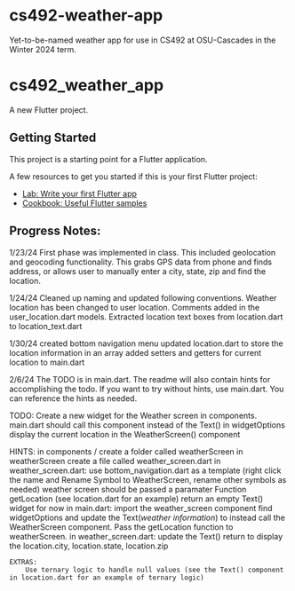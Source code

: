 # cs492-weather-app

Yet-to-be-named weather app for use in CS492 at OSU-Cascades in the Winter 2024 term.

# cs492_weather_app

A new Flutter project.

## Getting Started

This project is a starting point for a Flutter application.

A few resources to get you started if this is your first Flutter project:

- [Lab: Write your first Flutter app](https://docs.flutter.dev/get-started/codelab)
- [Cookbook: Useful Flutter samples](https://docs.flutter.dev/cookbook)

## Progress Notes:

1/23/24
First phase was implemented in class.
This included geolocation and geocoding functionality.
This grabs GPS data from phone and finds address, or allows user to manually enter a city, state, zip and find the location.

1/24/24
Cleaned up naming and updated following conventions.
Weather location has been changed to user location.
Comments added in the user_location.dart models.
Extracted location text boxes from location.dart to location_text.dart

1/30/24
created bottom navigation menu
updated location.dart to store the location information in an array
added setters and getters for current location to main.dart


2/6/24
The TODO is in main.dart. The readme will also contain hints for accomplishing the todo.
If you want to try without hints, use main.dart. You can reference the hints as needed.

TODO:
Create a new widget for the Weather screen in components. 
main.dart should call this component instead of the Text() in widgetOptions
display the current location in the WeatherScreen() component


HINTS:
in components / create a folder called weatherScreen
    in weatherScreen create a file called weather_screen.dart
    in weather_screen.dart:
        use bottom_navigation.dart as a template (right click the name and Rename Symbol to WeatherScreen, rename other symbols as needed)
        weather screen should be passed a paramater Function getLocation (see location.dart for an example)
        return an empty Text() widget for now
    in main.dart:
        import the weather_screen component
        find widgetOptions and update the Text(*weather information*) to instead call the WeatherScreen component. 
        Pass the getLocation function to weatherScreen.
    in weather_screen.dart: 
        update the Text() return to display the location.city, location.state, location.zip
    
    EXTRAS:
        Use ternary logic to handle null values (see the Text() component in location.dart for an example of ternary logic)



